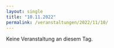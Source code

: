 ```yaml
---
layout: single
title: "10.11.2022"
permalink: /veranstaltungen/2022/11/10/
---
```


Keine Veranstaltung an diesem Tag.
